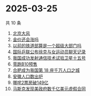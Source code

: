 # 2025-03-25

共 10 条

<!-- BEGIN -->
<!-- 最后更新时间 Tue Mar 25 2025 10:20:02 GMT+0800 (China Standard Time) -->

1. [北京大风](https://www.zhihu.com/search?q=%E5%8C%97%E4%BA%AC%E5%A4%A7%E9%A3%8E)
1. [金价还会涨吗](https://www.zhihu.com/search?q=%E9%87%91%E4%BB%B7%E8%BF%98%E4%BC%9A%E6%B6%A8%E5%90%97)
1. [以前的铁道部算是一个超级大部门吗](https://www.zhihu.com/search?q=%E4%BB%A5%E5%89%8D%E7%9A%84%E9%93%81%E9%81%93%E9%83%A8%E7%AE%97%E6%98%AF%E4%B8%80%E4%B8%AA%E8%B6%85%E7%BA%A7%E5%A4%A7%E9%83%A8%E9%97%A8%E5%90%97)
1. [国际乒联公布徐克与女运动员聊天记录](https://www.zhihu.com/search?q=%E5%9B%BD%E9%99%85%E4%B9%92%E8%81%94%E5%85%AC%E5%B8%83%E5%BE%90%E5%85%8B%E4%B8%8E%E5%A5%B3%E8%BF%90%E5%8A%A8%E5%91%98%E8%81%8A%E5%A4%A9%E8%AE%B0%E5%BD%95)
1. [我国成功发射通信技术试验卫星十五号](https://www.zhihu.com/search?q=%E6%88%91%E5%9B%BD%E6%88%90%E5%8A%9F%E5%8F%91%E5%B0%84%E9%80%9A%E4%BF%A1%E6%8A%80%E6%9C%AF%E8%AF%95%E9%AA%8C%E5%8D%AB%E6%98%9F%E5%8D%81%E4%BA%94%E5%8F%B7)
1. [零跑B10预售](https://www.zhihu.com/search?q=%E9%9B%B6%E8%B7%91B10%E9%A2%84%E5%94%AE)
1. [合肥成为我国第 18 座千万人口之城](https://www.zhihu.com/search?q=%E5%90%88%E8%82%A5%E6%88%90%E4%B8%BA%E6%88%91%E5%9B%BD%E7%AC%AC%2018%20%E5%BA%A7%E5%8D%83%E4%B8%87%E4%BA%BA%E5%8F%A3%E4%B9%8B%E5%9F%8E)
1. [安徽人口数出炉](https://www.zhihu.com/search?q=%E5%AE%89%E5%BE%BD%E4%BA%BA%E5%8F%A3%E6%95%B0%E5%87%BA%E7%82%89)
1. [哪咤2票房破149亿](https://www.zhihu.com/search?q=%E5%93%AA%E5%92%A42%E7%A5%A8%E6%88%BF%E7%A0%B4149%E4%BA%BF)
1. [马斯克发现美政府数千亿美元虚假合同](https://www.zhihu.com/search?q=%E9%A9%AC%E6%96%AF%E5%85%8B%E5%8F%91%E7%8E%B0%E7%BE%8E%E6%94%BF%E5%BA%9C%E6%95%B0%E5%8D%83%E4%BA%BF%E7%BE%8E%E5%85%83%E8%99%9A%E5%81%87%E5%90%88%E5%90%8C)

<!-- END -->
